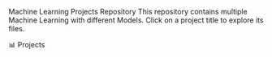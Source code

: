 Machine Learning Projects Repository
This repository contains multiple Machine Learning with different Models. Click on a project title to explore its files.

📊 Projects
